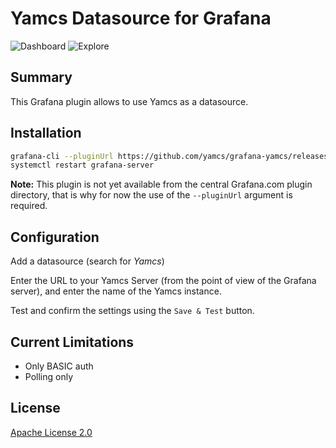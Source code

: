 # Yamcs Datasource for Grafana

![Dashboard](https://raw.githubusercontent.com/yamcs/grafana-yamcs/master/src/img/dashboard.png)
![Explore](https://raw.githubusercontent.com/yamcs/grafana-yamcs/master/src/img/explore.png)

## Summary

This Grafana plugin allows to use Yamcs as a datasource.


## Installation

```bash
grafana-cli --pluginUrl https://github.com/yamcs/grafana-yamcs/releases/download/v2.1.0/yamcs-yamcs-datasource-2.1.0.zip plugins install yamcs-yamcs-datasource
systemctl restart grafana-server
```

**Note:** This plugin is not yet available from the central Grafana.com plugin directory, that is why for now the use of the `--pluginUrl` argument is required.


## Configuration

Add a datasource (search for *Yamcs*)

Enter the URL to your Yamcs Server (from the point of view of the Grafana server), and enter the name of the Yamcs instance.

Test and confirm the settings using the `Save & Test` button.


## Current Limitations

* Only BASIC auth
* Polling only


## License

[Apache License 2.0](https://github.com/yamcs/grafana-yamcs/blob/master/LICENSE) 
